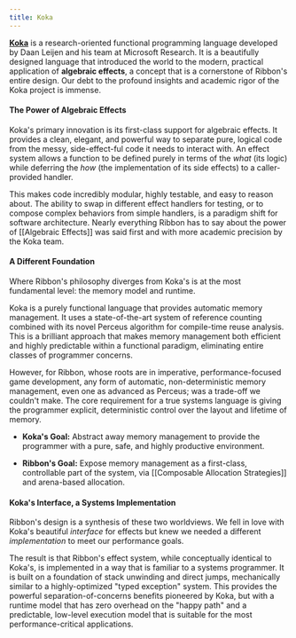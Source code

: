 ```yaml
---
title: Koka
---
```


**[Koka](https://koka-lang.github.io/)** is a research-oriented functional
programming language developed by Daan Leijen and his team at Microsoft
Research. It is a beautifully designed language that introduced the world to the
modern, practical application of **algebraic effects**, a concept that is a
cornerstone of Ribbon's entire design. Our debt to the profound insights and
academic rigor of the Koka project is immense.

#### The Power of Algebraic Effects

Koka's primary innovation is its first-class support for algebraic effects. It
provides a clean, elegant, and powerful way to separate pure, logical code from
the messy, side-effect-ful code it needs to interact with. An effect system
allows a function to be defined purely in terms of the *what* (its logic) while
deferring the *how* (the implementation of its side effects) to a
caller-provided handler.

This makes code incredibly modular, highly testable, and easy to reason about.
The ability to swap in different effect handlers for testing, or to compose
complex behaviors from simple handlers, is a paradigm shift for software
architecture. Nearly everything Ribbon has to say about the power of
[[Algebraic Effects]] was said first and with more academic precision by the
Koka team.

#### A Different Foundation

Where Ribbon's philosophy diverges from Koka's is at the most fundamental level:
the memory model and runtime.

Koka is a purely functional language that provides automatic memory management.
It uses a state-of-the-art system of reference counting combined with its novel
Perceus algorithm for compile-time reuse analysis. This is a brilliant approach
that makes memory management both efficient and highly predictable within a
functional paradigm, eliminating entire classes of programmer concerns.

However, for Ribbon, whose roots are in imperative, performance-focused game
development, any form of automatic, non-deterministic memory management, even
one as advanced as Perceus; was a trade-off we couldn't make. The core
requirement for a true systems language is giving the programmer explicit,
deterministic control over the layout and lifetime of memory.

- **Koka's Goal:** Abstract away memory management to provide the programmer
  with a pure, safe, and highly productive environment.
  
- **Ribbon's Goal:** Expose memory management as a first-class, controllable
  part of the system, via [[Composable Allocation Strategies]] and arena-based
  allocation.

#### Koka's Interface, a Systems Implementation

Ribbon's design is a synthesis of these two worldviews. We fell in love with
Koka's beautiful *interface* for effects but knew we needed a different
*implementation* to meet our performance goals.

The result is that Ribbon's effect system, while conceptually identical to
Koka's, is implemented in a way that is familiar to a systems programmer. It is
built on a foundation of stack unwinding and direct jumps, mechanically similar
to a highly-optimized "typed exception" system. This provides the powerful
separation-of-concerns benefits pioneered by Koka, but with a runtime model that
has zero overhead on the "happy path" and a predictable, low-level execution
model that is suitable for the most performance-critical applications.